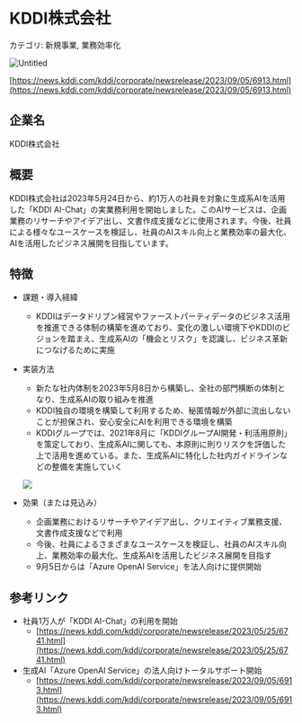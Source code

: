 # KDDI株式会社

カテゴリ: 新規事業, 業務効率化

![Untitled](KDDI%E6%A0%AA%E5%BC%8F%E4%BC%9A%E7%A4%BE%20f3e92f9c63ce4955995ccd91f609682e/Untitled.png)

[https://news.kddi.com/kddi/corporate/newsrelease/2023/09/05/6913.html](https://news.kddi.com/kddi/corporate/newsrelease/2023/09/05/6913.html)

## 企業名

KDDI株式会社

## 概要

KDDI株式会社は2023年5月24日から、約1万人の社員を対象に生成系AIを活用した「KDDI AI-Chat」の実業務利用を開始しました。このAIサービスは、企画業務のリサーチやアイデア出し、文書作成支援などに使用されます。今後、社員による様々なユースケースを検証し、社員のAIスキル向上と業務効率の最大化、AIを活用したビジネス展開を目指しています。

## 特徴

- 課題・導入経緯
    - KDDIはデータドリブン経営やファーストパーティデータのビジネス活用を推進できる体制の構築を進めており、変化の激しい環境下やKDDIのビジョンを踏まえ、生成系AIの「機会とリスク」を認識し、ビジネス革新につなげるために実施
- 実装方法
    - 新たな社内体制を2023年5月8日から構築し、全社の部門横断の体制となり、生成系AIの取り組みを推進
    - KDDI独自の環境を構築して利用するため、秘匿情報が外部に流出しないことが担保され、安心安全にAIを利用できる環境を構築
    - KDDIグループでは、2021年8月に「KDDIグループAI開発・利活用原則」を策定しており、生成系AIに関しても、本原則に則りリスクを評価した上で活用を進めている。また、生成系AIに特化した社内ガイドラインなどの整備を実施していく
    
    ![](https://news.kddi.com/common/img/icon_skiplink_02.gif)
    
- 効果（または見込み）
    - 企画業務におけるリサーチやアイデア出し、クリエイティブ業務支援、文書作成支援などで利用
    - 今後、社員によるさまざまなユースケースを検証し、社員のAIスキル向上、業務効率の最大化、生成系AIを活用したビジネス展開を目指す
    - 9月5日からは「Azure OpenAI Service」を法人向けに提供開始

## 参考リンク

- 社員1万人が「KDDI AI-Chat」の利用を開始
    - [https://news.kddi.com/kddi/corporate/newsrelease/2023/05/25/6741.html](https://news.kddi.com/kddi/corporate/newsrelease/2023/05/25/6741.html)
- 生成AI「Azure OpenAI Service」の法人向けトータルサポート開始
    - [https://news.kddi.com/kddi/corporate/newsrelease/2023/09/05/6913.html](https://news.kddi.com/kddi/corporate/newsrelease/2023/09/05/6913.html)